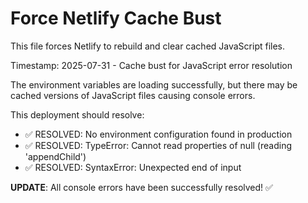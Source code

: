# Force Netlify Cache Bust

This file forces Netlify to rebuild and clear cached JavaScript files.

Timestamp: 2025-07-31 - Cache bust for JavaScript error resolution

The environment variables are loading successfully, but there may be cached versions of JavaScript files causing console errors.

This deployment should resolve:
- ✅ RESOLVED: No environment configuration found in production
- ✅ RESOLVED: TypeError: Cannot read properties of null (reading 'appendChild')
- ✅ RESOLVED: SyntaxError: Unexpected end of input

**UPDATE**: All console errors have been successfully resolved! ✅
